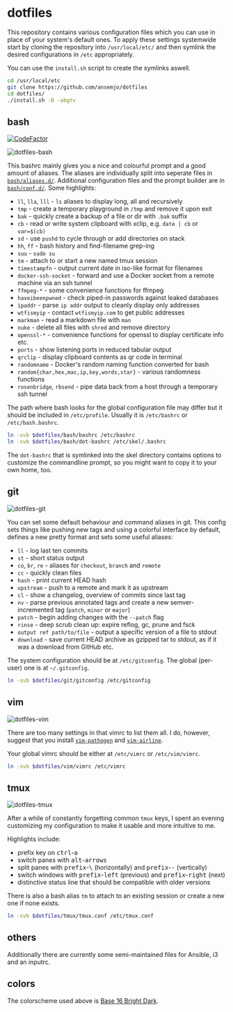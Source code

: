 # dotfiles

This repository contains various configuration files which you can use in place
of your system's default ones. To apply these settings systemwide start by
cloning the repository into `/usr/local/etc/` and then symlink the desired
configurations in `/etc` appropriately.

You can use the `install.sh` script to create the symlinks aswell.

```bash
cd /usr/local/etc
git clone https://github.com/ansemjo/dotfiles
cd dotfiles/
./install.sh -B -abgtv
```

## bash

[![CodeFactor](https://www.codefactor.io/repository/github/ansemjo/dotfiles/badge)](https://www.codefactor.io/repository/github/ansemjo/dotfiles)

![dotfiles-bash](https://user-images.githubusercontent.com/11139925/64062822-21205c00-cbec-11e9-8030-61beb5066905.png)

This bashrc mainly gives you a nice and colourful prompt and a good amount of
aliases. The aliases are individually split into seperate files in
[`bash/aliases.d/`](bash/aliases.d/). Additional configuration files and the
prompt builder are in [`bash/conf.d/`](bash/conf.d/). Some highlights:

* `ll`, `lla`, `lll` - `ls` aliases to display long, all and recursively
* `tmp` - create a temporary playground in `/tmp` and remove it upon exit
* `bak` - quickly create a backup of a file or dir with `.bak` suffix
* `cb` - read or write system clipboard with xclip, e.g. `date | cb` or `var=$(cb)`
* `sd` - use `pushd` to cycle through or add directories on stack
* `hh`, `ff` - bash history and find-filename grep-ing
* `suu` - `sudo su`
* `tm` - attach to or start a new named tmux session
* `timestampfn` - output current date in iso-like format for filenames
* `docker-ssh-socket` - forward and use a Docker socket from a remote machine via an ssh tunnel
* `ffmpeg-*` - some convenience functions for ffmpeg
* `haveibeenpwned` - check piped-in passwords against leaked databases
* `ìpaddr` - parse `ip addr` output to cleanly display only addresses
* `wtfismyip` - contact `wtfismyip.com` to get public addresses
* `markman` - read a markdown file with `man`
* `nuke` - delete all files with `shred` and remove directory
* `openssl-*` - convenience functions for openssl to display certificate info etc.
* `ports` - show listening ports in reduced tabular output
* `qrclip` - display clipboard contents as qr code in terminal
* `randomname` - Docker's random naming function converted for bash
* `random{char,hex,mac,ip,key,words,star}` - various randomness functions
* `rosenbridge`, `rbsend` - pipe data back from a host through a temporary ssh tunnel

The path where bash looks for the global configuration file may differ but
it should be included in `/etc/profile`. Usually it is `/etc/bashrc` or
`/etc/bash.bashrc`.

```bash
ln -svb $dotfiles/bash/bashrc /etc/bashrc
ln -svb $dotfiles/bash/dot-bashrc /etc/skel/.bashrc
```

The `dot-bashrc` that is symlinked into the skel directory contains options
to customize the commandline prompt, so you might want to copy it to your own home, too.

## git

![dotfiles-git](https://user-images.githubusercontent.com/11139925/64062823-21205c00-cbec-11e9-9173-c2c2b14220dd.png)

You can set some default behaviour and command aliases in git. This config sets
things like pushing new tags and using a colorful interface by default, defines
a new pretty format and sets some useful aliases:

* `ll` - log last ten commits
* `st` - short status output
* `co`, `br`, `re` - aliases for `checkout`, `branch` and `remote`
* `cc` - quickly clean files
* `hash` - print current HEAD hash
* `upstream` - push to a remote and mark it as upstream
* `cl` - show a changelog, overview of commits since last tag
* `nv` - parse previous annotated tags and create a new semver-incremented
    tag (`patch`, `minor` or `major`)
* `patch` - begin adding changes with the `--patch` flag
* `rinse` - deep scrub clean up: expire reflog, gc, prune and fsck
* `output ref path/to/file` - output a specific version of a file to stdout
* `download` - save current HEAD archive as gzipped tar to stdout, as if it
    was a download from GitHub etc.


The system configuration should be at `/etc/gitconfig`. The global (per-user)
one is at `~/.gitconfig`.

```bash
ln -svb $dotfiles/git/gitconfig /etc/gitconfig
```

## vim

![dotfiles-vim](https://user-images.githubusercontent.com/11139925/64062825-21205c00-cbec-11e9-9b47-ed5ae907544a.png)

There are too many settings in that vimrc to list them all. I do, however,
suggest that you install [`vim-pathogen`](https://github.com/tpope/vim-pathogen)
and [`vim-airline`](https://github.com/vim-airline/vim-airline).

Your global vimrc should be either at `/etc/vimrc` or `/etc/vim/vimrc`.

```bash
ln -svb $dotfiles/vim/vimrc /etc/vimrc
```

## tmux

![dotfiles-tmux](https://user-images.githubusercontent.com/11139925/64062824-21205c00-cbec-11e9-8154-111a97327937.png)

After a while of constantly forgetting common `tmux` keys, I spent an evening
customizing my configuration to make it usable and more intuitive to me.

Highlights include:

* prefix key on <kbd>ctrl</kbd>-<kbd>a</kbd>
* switch panes with <kbd>alt</kbd>-<kbd>arrows</kbd>
* split panes with <kbd>prefix</kbd>-<kbd>\\</kbd> (horizontally) and
    <kbd>prefix</kbd>-<kbd>-</kbd> (vertically)
* switch windows with <kbd>prefix</kbd>-<kbd>left</kbd> (previous) and
    <kbd>prefix</kbd>-<kbd>right</kbd> (next)
* distinctive status line that should be compatible with older versions

There is also a bash alias `tm` to attach to an existing session or create
a new one if none exists.

```bash
ln -svb $dotfiles/tmux/tmux.conf /etc/tmux.conf
```

## others

Additionally there are currently some semi-maintained files for Ansible, i3 and an inputrc.

## colors

The colorscheme used above is [Base 16 Bright Dark](https://github.com/aaron-williamson/base16-gnome-terminal).
